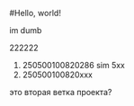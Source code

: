 #Hello, world!

im dumb

222222

1. 250500100820286 sim 5xx
2. 250500100820xxx

это вторая ветка проекта?
